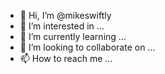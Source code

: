 - 👋 Hi, I’m @mikeswiftly
- 👀 I’m interested in ...
- 🌱 I’m currently learning ...
- 💞️ I’m looking to collaborate on ...
- 📫 How to reach me ...

<!---
mikeswiftly/mikeswiftly is a ✨ special ✨ repository because its `README.md` (this file) appears on your GitHub profile.
You can click the Preview link to take a look at your changes.
--->
